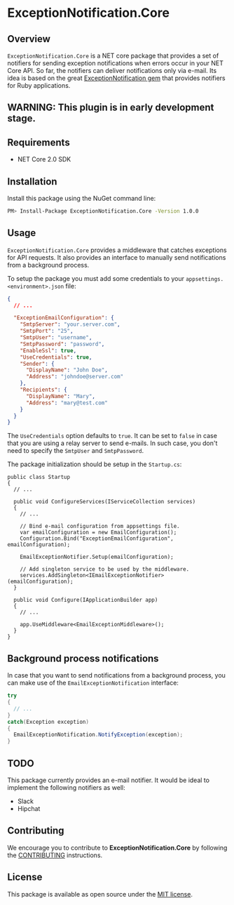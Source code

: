 # ExceptionNotification.Core

## Overview

`ExceptionNotification.Core` is a NET core package that provides a set of notifiers for sending exception notifications when errors occur in your NET Core API. So far, the notifiers can deliver notifications only via e-mail. Its idea is based on the great [ExceptionNotification gem](https://github.com/smartinez87/exception_notification) that provides notifiers for Ruby applications.

## **WARNING: This plugin is in early development stage.**


## Requirements

* NET Core 2.0 SDK

## Installation

Install this package using the NuGet command line:

```bash
PM> Install-Package ExceptionNotification.Core -Version 1.0.0
```

## Usage

`ExceptionNotification.Core` provides a middleware that catches exceptions for API requests. It also provides an interface to manually send notifications from a background process.

To setup the package you must add some credentials to your `appsettings.<environment>.json` file:

```json
{
  // ...

  "ExceptionEmailConfiguration": {
    "SmtpServer": "your.server.com",
    "SmtpPort": "25",
    "SmtpUser": "username",
    "SmtpPassword": "password",
    "EnableSsl": true,
    "UseCredentials": true,
    "Sender": {
      "DisplayName": "John Doe",
      "Address": "johndoe@server.com"
    },
    "Recipients": {
      "DisplayName": "Mary",
      "Address": "mary@test.com"
    }
  }
}
```

The `UseCredentials` option defaults to `true`. It can be set to `false` in case that you are using a relay server to send e-mails. In such case, you don't need to specify the `SmtpUser` and `SmtpPassword`.

The package initialization should be setup in the `Startup.cs`:

```charp
public class Startup
{
  // ...

  public void ConfigureServices(IServiceCollection services)
  {
    // ...

    // Bind e-mail configuration from appsettings file.
    var emailConfiguration = new EmailConfiguration();
    Configuration.Bind("ExceptionEmailConfiguration", emailConfiguration);

    EmailExceptionNotifier.Setup(emailConfiguration);

    // Add singleton service to be used by the middleware.
    services.AddSingleton<IEmailExceptionNotifier>(emailConfiguration);
  }

  public void Configure(IApplicationBuilder app)
  {
    // ...

    app.UseMiddleware<EmailExceptionMiddleware>();
  }
}
```


## Background process notifications

In case that you want to send notifications from a background process, you can make use of the `EmailExceptionNotification` interface:

```csharp
try
{
  // ...
}
catch(Exception exception)
{
  EmailExceptionNotification.NotifyException(exception);
}
```

## TODO

This package currently provides an e-mail notifier. It would be ideal to implement the following notifiers as well:

* Slack
* Hipchat

## Contributing

We encourage you to contribute to **ExceptionNotification.Core** by following the [CONTRIBUTING](CONTRIBUTING.md) instructions.

## License

This package is available as open source under the [MIT license](https://www.opensource.org/licenses/MIT).
